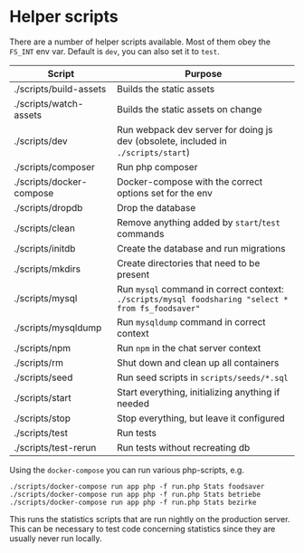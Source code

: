 # Helper scripts

There are a number of helper scripts available. Most of them obey the `FS_INT` env var. Default is `dev`, you can also set it to `test`.

| Script | Purpose |
|--------|---------|
| ./scripts/build-assets | Builds the static assets |
| ./scripts/watch-assets | Builds the static assets on change |
| ./scripts/dev | Run webpack dev server for doing js dev (obsolete, included in `./scripts/start`) |
| ./scripts/composer | Run php composer |
| ./scripts/docker-compose | Docker-compose with the correct options set for the env |
| ./scripts/dropdb | Drop the database |
| ./scripts/clean | Remove anything added by `start`/`test` commands |
| ./scripts/initdb | Create the database and run migrations |
| ./scripts/mkdirs | Create directories that need to be present |
| ./scripts/mysql | Run `mysql` command in correct context: `./scripts/mysql foodsharing "select * from fs_foodsaver"` |
| ./scripts/mysqldump | Run `mysqldump` command in correct context |
| ./scripts/npm | Run `npm` in the chat server context |
| ./scripts/rm | Shut down and clean up all containers |
| ./scripts/seed | Run seed scripts in `scripts/seeds/*.sql` |
| ./scripts/start| Start everything, initializing anything if needed |
| ./scripts/stop | Stop everything, but leave it configured |
| ./scripts/test | Run tests |
| ./scripts/test-rerun | Run tests without recreating db |

Using the `docker-compose` you can run various php-scripts, e.g.
```
./scripts/docker-compose run app php -f run.php Stats foodsaver
./scripts/docker-compose run app php -f run.php Stats betriebe
./scripts/docker-compose run app php -f run.php Stats bezirke
```
This runs the statistics scripts that are run nightly on the production server. This can be necessary to test code concerning statistics since they are usually never run locally.
